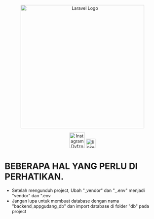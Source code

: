 <p align="center"><a href="https://laravel.com" target="_blank"><img src="https://raw.githubusercontent.com/laravel/art/master/logo-lockup/5%20SVG/2%20CMYK/1%20Full%20Color/laravel-logolockup-cmyk-red.svg" width="400" alt="Laravel Logo"></a></p>

<p align="center">
<a href="https://instagram.com/derandyfzn_"><img src="https://png.pngtree.com/png-clipart/20180626/ourmid/pngtree-instagram-icon-instagram-logo-png-image_3584853.png" alt="Instagram Dyfzn" width="50"></a>
<a href="www.linkedin.com/in/deran-deriyana-fauzzan-21a65b251" style="margin-top:-120;"><img src="https://cdn.icon-icons.com/icons2/836/PNG/512/LinkedIn_icon-icons.com_66801.png" alt="linkedin Dyfzn" width="30"></a>
</p>



<h1>BEBERAPA HAL YANG PERLU DI PERHATIKAN.</h1>
<ul>
    <li>Setelah mengunduh project, Ubah "_vendor" dan "_.env" menjadi "vendor" dan ".env</li>
    <li>Jangan lupa untuk membuat database dengan nama "backend_appgudang_db" dan import database di folder "db" pada project</li>
</ul>

